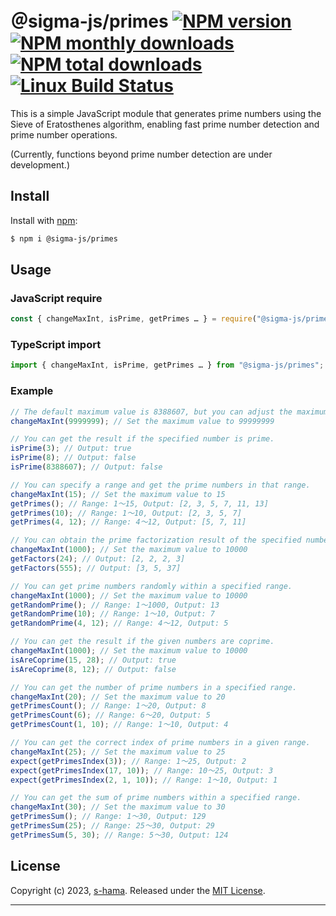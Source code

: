 # ＠sigma-js/primes [![NPM version](https://img.shields.io/npm/v/@sigma-js/primes.svg?style=flat)](https://www.npmjs.com/package/@sigma-js/primes) [![NPM monthly downloads](https://img.shields.io/npm/dm/@sigma-js/primes.svg?style=flat)](https://npmjs.org/package/@sigma-js/primes) [![NPM total downloads](https://img.shields.io/npm/dt/@sigma-js/primes.svg?style=flat)](https://npmjs.org/package/@sigma-js/primes) [![Linux Build Status](https://img.shields.io/travis/jonschlinkert/@sigma-js/primes.svg?style=flat&label=Travis)](https://travis-ci.org/jonschlinkert/@sigma-js/primes)

This is a simple JavaScript module that generates prime numbers using the Sieve of Eratosthenes algorithm, enabling fast prime number detection and prime number operations.

(Currently, functions beyond prime number detection are under development.)

## Install

Install with [npm](https://www.npmjs.com/):

```sh
$ npm i @sigma-js/primes
```

## Usage

### JavaScript require

```js
const { changeMaxInt, isPrime, getPrimes … } = require("@sigma-js/primes");
```

### TypeScript import

```js
import { changeMaxInt, isPrime, getPrimes … } from "@sigma-js/primes";
```

### Example

```js
// The default maximum value is 8388607, but you can adjust the maximum value for primality test if necessary.
changeMaxInt(9999999); // Set the maximum value to 99999999

// You can get the result if the specified number is prime.
isPrime(3); // Output: true
isPrime(8); // Output: false
isPrime(8388607); // Output: false

// You can specify a range and get the prime numbers in that range.
changeMaxInt(15); // Set the maximum value to 15
getPrimes(); // Range: 1～15, Output: [2, 3, 5, 7, 11, 13]
getPrimes(10); // Range: 1～10, Output: [2, 3, 5, 7]
getPrimes(4, 12); // Range: 4～12, Output: [5, 7, 11]

// You can obtain the prime factorization result of the specified number.
changeMaxInt(1000); // Set the maximum value to 10000
getFactors(24); // Output: [2, 2, 2, 3]
getFactors(555); // Output: [3, 5, 37]

// You can get prime numbers randomly within a specified range.
changeMaxInt(1000); // Set the maximum value to 10000
getRandomPrime(); // Range: 1～1000, Output: 13
getRandomPrime(10); // Range: 1～10, Output: 7
getRandomPrime(4, 12); // Range: 4～12, Output: 5

// You can get the result if the given numbers are coprime.
changeMaxInt(1000); // Set the maximum value to 10000
isAreCoprime(15, 28); // Output: true
isAreCoprime(8, 12); // Output: false

// You can get the number of prime numbers in a specified range.
changeMaxInt(20); // Set the maximum value to 20
getPrimesCount(); // Range: 1～20, Output: 8
getPrimesCount(6); // Range: 6～20, Output: 5
getPrimesCount(1, 10); // Range: 1～10, Output: 4

// You can get the correct index of prime numbers in a given range.
changeMaxInt(25); // Set the maximum value to 25
expect(getPrimesIndex(3)); // Range: 1～25, Output: 2
expect(getPrimesIndex(17, 10)); // Range: 10～25, Output: 3
expect(getPrimesIndex(2, 1, 10)); // Range: 1～10, Output: 1

// You can get the sum of prime numbers within a specified range.
changeMaxInt(30); // Set the maximum value to 30
getPrimesSum(); // Range: 1～30, Output: 129
getPrimesSum(25); // Range: 25～30, Output: 29
getPrimesSum(5, 30); // Range: 5～30, Output: 124
```

## License

Copyright (c) 2023, [s-hama](https://github.com/s-hama).
Released under the [MIT License](LICENSE).

---
